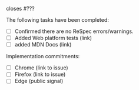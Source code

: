 closes #???

The following tasks have been completed:

 * [ ] Confirmed there are no ReSpec errors/warnings.
 * [ ] Added Web platform tests (link)
 * [ ] added MDN Docs (link)

Implementation commitments:

 * [ ] Chrome (link to issue)
 * [ ] Firefox (link to issue)
 * [ ] Edge (public signal)
